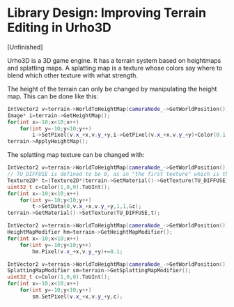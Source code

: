 # Library Design: Improving Terrain Editing in Urho3D

[Unfinished]

Urho3D is a 3D game engine. It has a terrain system based on heightmaps and splatting maps. A splatting map is a texture whose colors say where to blend which other texture with what strength.

The height of the terrain can only be changed by manipulating the height map. This can be done like this:
```C++
IntVector2 v=terrain->WorldToHeightMap(cameraNode_->GetWorldPosition());
Image* i=terrain->GetHeightMap();
for(int x=-10;x<10;x++)
    for(int y=-10;y<10;y++)
        i->SetPixel(v.x_+x,v.y_+y,i->GetPixel(v.x_+x,v.y_+y)+Color(0.1,0.1,0.1));
terrain->ApplyHeightMap();
```

The splatting map texture can be changed with:
```C++
IntVector2 v=terrain->WorldToHeightMap(cameraNode_->GetWorldPosition());
// TU_DIFFUSE is defined to be 0, as in "the first texture" which is the splatting map in the default terrain material
Texture2D* t=(Texture2D*)terrain->GetMaterial()->GetTexture(TU_DIFFUSE);
uint32_t c=Color(1,0,0).ToUInt();
for(int x=-10;x<10;x++)
    for(int y=-10;y<10;y++)
        t->SetData(0,v.x_+x,v.y_+y,1,1,&c);
terrain->GetMaterial()->SetTexture(TU_DIFFUSE,t);
```

```C++
IntVector2 v=terrain->WorldToHeightMap(cameraNode_->GetWorldPosition());
HeightMapModifier hm=terrain->GetHeightMapModifier();
for(int x=-10;x<10;x++)
    for(int y=-10;y<10;y++)
        hm.Pixel(v.x_+x,v.y_+y)+=0.1;
```

```C++
IntVector2 v=terrain->WorldToHeightMap(cameraNode_->GetWorldPosition());
SplattingMapModifier sm=terrain->GetSplattingMapModifier();
uint32_t c=Color(1,0,0).ToUInt();
for(int x=-10;x<10;x++)
    for(int y=-10;y<10;y++)
        sm.SetPixel(v.x_+x,v.y_+y,c);
```

